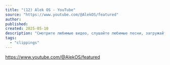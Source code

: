 ```yaml
---
title: "(12) Alek OS - YouTube"
source: "https://www.youtube.com/@AlekOS/featured"
author:
published:
created: 2025-05-10
description: "Смотрите любимые видео, слушайте любимые песни, загружайте собственные ролики и делитесь ими с друзьями, близкими и целым миром."
tags:
  - "clippings"
---
```

https://www.youtube.com/@AlekOS/featured
